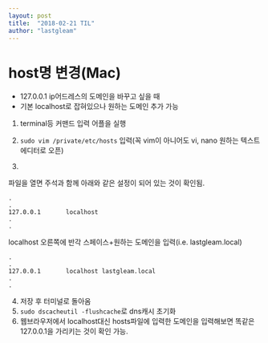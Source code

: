 ```yaml
---
layout: post
title:  "2018-02-21 TIL"
author: "lastgleam"
---
```


# host명 변경(Mac)

- 127.0.0.1 ip어드레스의 도메인을 바꾸고 싶을 때
- 기본 localhost로 잡혀있으나 원하는 도메인 추가 가능

1. terminal등 커맨드 입력 어플을 실행
1. `sudo vim /private/etc/hosts` 입력(꼭 vim이 아니어도 vi, nano 원하는 텍스트에디터로 오픈)

1.
파일을 열면 주석과 함께 아래와 같은 설정이 되어 있는 것이 확인됨.
```
.
.
127.0.0.1       localhost
.
.
```
localhost 오른쪽에 반각 스페이스+원하는 도메인을 입력(i.e. lastgleam.local)
```
.
.
127.0.0.1       localhost lastgleam.local
.
.
```
4. 저장 후 터미널로 돌아옴
1. `sudo dscacheutil -flushcache`로 dns캐시 초기화
1. 웹브라우저에서 localhost대신 hosts파일에 입력한 도메인을 입력해보면 똑같은 127.0.0.1을 가리키는 것이 확인 가능.


